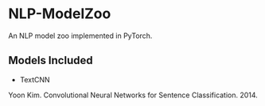 # NLP-ModelZoo
An NLP model zoo implemented in PyTorch.


## Models Included
- TextCNN

Yoon Kim. Convolutional Neural Networks for Sentence Classification. 2014.
